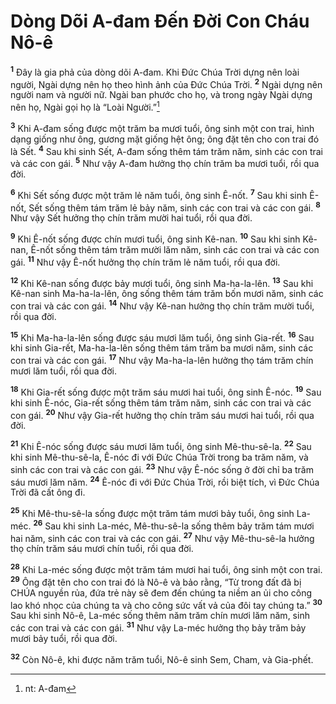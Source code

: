 

# Dòng Dõi A-đam Đến Đời Con Cháu Nô-ê
<sup><b>1</b></sup> Đây là gia phả của dòng dõi A-đam. Khi Đức Chúa Trời dựng nên loài người, Ngài dựng nên họ theo hình ảnh của Đức Chúa Trời. <sup><b>2</b></sup> Ngài dựng nên người nam và người nữ. Ngài ban phước cho họ, và trong ngày Ngài dựng nên họ, Ngài gọi họ là “Loài Người.”[^1]

<sup><b>3</b></sup> Khi A-đam sống được một trăm ba mươi tuổi, ông sinh một con trai, hình dạng giống như ông, gương mặt giống hệt ông; ông đặt tên cho con trai đó là Sết. <sup><b>4</b></sup> Sau khi sinh Sết, A-đam sống thêm tám trăm năm, sinh các con trai và các con gái. <sup><b>5</b></sup> Như vậy A-đam hưởng thọ chín trăm ba mươi tuổi, rồi qua đời.

<sup><b>6</b></sup> Khi Sết sống được một trăm lẻ năm tuổi, ông sinh Ê-nốt. <sup><b>7</b></sup> Sau khi sinh Ê-nốt, Sết sống thêm tám trăm lẻ bảy năm, sinh các con trai và các con gái. <sup><b>8</b></sup> Như vậy Sết hưởng thọ chín trăm mười hai tuổi, rồi qua đời.

<sup><b>9</b></sup> Khi Ê-nốt sống được chín mươi tuổi, ông sinh Kê-nan. <sup><b>10</b></sup> Sau khi sinh Kê-nan, Ê-nốt sống thêm tám trăm mười lăm năm, sinh các con trai và các con gái. <sup><b>11</b></sup> Như vậy Ê-nốt hưởng thọ chín trăm lẻ năm tuổi, rồi qua đời.

<sup><b>12</b></sup> Khi Kê-nan sống được bảy mươi tuổi, ông sinh Ma-ha-la-lên. <sup><b>13</b></sup> Sau khi Kê-nan sinh Ma-ha-la-lên, ông sống thêm tám trăm bốn mươi năm, sinh các con trai và các con gái. <sup><b>14</b></sup> Như vậy Kê-nan hưởng thọ chín trăm mười tuổi, rồi qua đời.

<sup><b>15</b></sup> Khi Ma-ha-la-lên sống được sáu mươi lăm tuổi, ông sinh Gia-rết. <sup><b>16</b></sup> Sau khi sinh Gia-rết, Ma-ha-la-lên sống thêm tám trăm ba mươi năm, sinh các con trai và các con gái. <sup><b>17</b></sup> Như vậy Ma-ha-la-lên hưởng thọ tám trăm chín mươi lăm tuổi, rồi qua đời.

<sup><b>18</b></sup> Khi Gia-rết sống được một trăm sáu mươi hai tuổi, ông sinh Ê-nóc. <sup><b>19</b></sup> Sau khi sinh Ê-nóc, Gia-rết sống thêm tám trăm năm, sinh các con trai và các con gái. <sup><b>20</b></sup> Như vậy Gia-rết hưởng thọ chín trăm sáu mươi hai tuổi, rồi qua đời.

<sup><b>21</b></sup> Khi Ê-nóc sống được sáu mươi lăm tuổi, ông sinh Mê-thu-sê-la. <sup><b>22</b></sup> Sau khi sinh Mê-thu-sê-la, Ê-nóc đi với Đức Chúa Trời trong ba trăm năm, và sinh các con trai và các con gái. <sup><b>23</b></sup> Như vậy Ê-nóc sống ở đời chỉ ba trăm sáu mươi lăm năm. <sup><b>24</b></sup> Ê-nóc đi với Đức Chúa Trời, rồi biệt tích, vì Đức Chúa Trời đã cất ông đi.

<sup><b>25</b></sup> Khi Mê-thu-sê-la sống được một trăm tám mươi bảy tuổi, ông sinh La-méc. <sup><b>26</b></sup> Sau khi sinh La-méc, Mê-thu-sê-la sống thêm bảy trăm tám mươi hai năm, sinh các con trai và các con gái. <sup><b>27</b></sup> Như vậy Mê-thu-sê-la hưởng thọ chín trăm sáu mươi chín tuổi, rồi qua đời.

<sup><b>28</b></sup> Khi La-méc sống được một trăm tám mươi hai tuổi, ông sinh một con trai. <sup><b>29</b></sup> Ông đặt tên cho con trai đó là Nô-ê và bảo rằng, “Từ trong đất đã bị CHÚA nguyền rủa, đứa trẻ này sẽ đem đến chúng ta niềm an ủi cho công lao khó nhọc của chúng ta và cho công sức vất vả của đôi tay chúng ta.” <sup><b>30</b></sup> Sau khi sinh Nô-ê, La-méc sống thêm năm trăm chín mươi lăm năm, sinh các con trai và các con gái. <sup><b>31</b></sup> Như vậy La-méc hưởng thọ bảy trăm bảy mươi bảy tuổi, rồi qua đời.

<sup><b>32</b></sup> Còn Nô-ê, khi được năm trăm tuổi, Nô-ê sinh Sem, Cham, và Gia-phết.

[^1]: nt: A-đam
